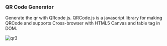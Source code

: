 
### QR Code Generator

Generate the qr with QRcode.js.
QRCode.js is a javascript library for making QRCode and supports Cross-browser with HTML5 Canvas and table tag in DOM.


![qr3](https://user-images.githubusercontent.com/68476173/138265816-f118dcc1-c63e-4f72-b8a4-35bc4322d013.JPG)
